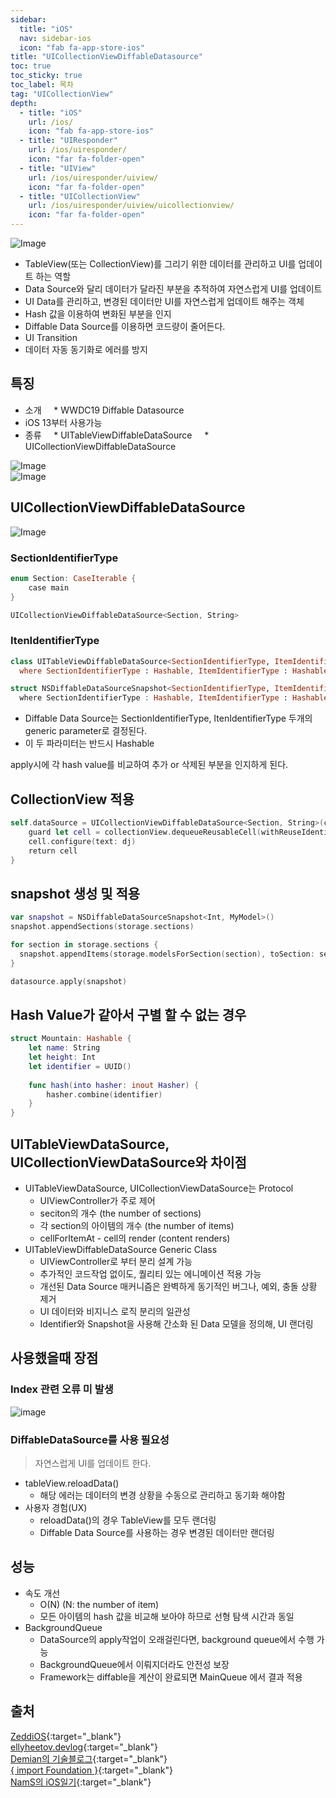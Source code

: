 ```yaml
---
sidebar:
  title: "iOS"
  nav: sidebar-ios
  icon: "fab fa-app-store-ios"
title: "UICollectionViewDiffableDatasource"
toc: true
toc_sticky: true
toc_label: 목차
tag: "UICollectionView"
depth: 
  - title: "iOS"
    url: /ios/
    icon: "fab fa-app-store-ios"
  - title: "UIResponder"
    url: /ios/uiresponder/
    icon: "far fa-folder-open"
  - title: "UIView"
    url: /ios/uiresponder/uiview/
    icon: "far fa-folder-open"
  - title: "UICollectionView"
    url: /ios/uiresponder/uiview/uicollectionview/
    icon: "far fa-folder-open"
---
```

![Image](https://koenig-media.raywenderlich.com/uploads/2020/02/phone-animation.gif)

* TableView(또는 CollectionView)를 그리기 위한 데이터를 관리하고 UI를 업데이트 하는 역할
* Data Source와 달리 데이터가 달라진 부분을 추적하여 자연스럽게 UI를 업데이트
* UI Data를 관리하고, 변경된 데이터만 UI를 자연스럽게 업데이트 해주는 객체
* Hash 값을 이용하여 변화된 부분을 인지
* Diffable Data Source를 이용하면 코드량이 줄어든다.
* UI Transition 
* 데이터 자동 동기화로 에러를 방지

## 특징
* 소개
    * WWDC19 Diffable Datasource
* iOS 13부터 사용가능
* 종류
    * UITableViewDiffableDataSource
    * UICollectionViewDiffableDataSource


![Image](https://img1.daumcdn.net/thumb/R1280x0/?scode=mtistory2&fname=https://blog.kakaocdn.net/dn/DtgEe/btq1Wi0huao/rlCewFvENr4tA4coJYunok/img.png)  
![Image](https://img1.daumcdn.net/thumb/R1280x0/?scode=mtistory2&fname=https://blog.kakaocdn.net/dn/A8IQV/btq1TNtbl6F/uc3BoDoGNyT2rxbbeUksOk/img.png)


## UICollectionViewDiffableDataSource
![Image](https://img1.daumcdn.net/thumb/R1280x0/?scode=mtistory2&fname=https://blog.kakaocdn.net/dn/n77qE/btq1ZMMVQX0/YiHkIwRwIjQQrT3GvKTKNK/img.png)

### SectionIdentifierType
```swift
enum Section: CaseIterable {    
    case main 
}

UICollectionViewDiffableDataSource<Section, String>
```
### ItenIdentifierType
```swift
class UITableViewDiffableDataSource<SectionIdentifierType, ItemIdentifierType> : NSObject 
  where SectionIdentifierType : Hashable, ItemIdentifierType : Hashable
```
```swift
struct NSDiffableDataSourceSnapshot<SectionIdentifierType, ItemIdentifierType> 
  where SectionIdentifierType : Hashable, ItemIdentifierType : Hashable
```
* Diffable Data Source는 SectionIdentifierType, ItenIdentifierType 두개의 generic parameter로 결정된다. 
* 이 두 파라미터는 반드시 Hashable

apply시에 각 hash value를 비교하여 추가 or 삭제된 부분을 인지하게 된다.

## CollectionView 적용
```swift
self.dataSource = UICollectionViewDiffableDataSource<Section, String>(collectionView: self.collectionView) { (collectionView, indexPath, dj) -> UICollectionViewCell? in 
    guard let cell = collectionView.dequeueReusableCell(withReuseIdentifier: "cell", for: indexPath) as? DJCollectionViewCell else { preconditionFailure() } 
    cell.configure(text: dj) 
    return cell 
}
```

## snapshot 생성 및 적용
```swift
var snapshot = NSDiffableDataSourceSnapshot<Int, MyModel>()
snapshot.appendSections(storage.sections)

for section in storage.sections {
  snapshot.appendItems(storage.modelsForSection(section), toSection: section)
}

datasource.apply(snapshot)
```

## Hash Value가 같아서 구별 할 수 없는 경우
```swift
struct Mountain: Hashable {
    let name: String
    let height: Int
    let identifier = UUID()
    
    func hash(into hasher: inout Hasher) {
        hasher.combine(identifier)
    }
}
```


## UITableViewDataSource, UICollectionViewDataSource와 차이점
* UITableViewDataSource, UICollectionViewDataSource는 Protocol
  * UIViewController가 주로 제어
  * seciton의 개수 (the number of sections)
  * 각 section의 아이템의 개수 (the number of items)
  * cellForItemAt - cell의 render (content renders)
* UITableViewDiffableDataSource Generic Class
  * UIViewController로 부터 분리 설계 가능
  * 추가적인 코드작업 없이도, 퀄리티 있는 에니메이션 적용 가능
  * 개선된 Data Source 매커니즘은 완벽하게 동기적인 버그나, 예외, 충돌 상황 제거
  * UI 데이터와 비지니스 로직 분리의 일관성
  * Identifier와 Snapshot을 사용해 간소화 된 Data 모델을 정의해, UI 랜더링


## 사용했을때 장점
### Index 관련 오류 미 발생
![image](https://img1.daumcdn.net/thumb/R1280x0/?scode=mtistory2&fname=https://blog.kakaocdn.net/dn/FPxgo/btq1XVwaKmt/aKQfmw1ikX9CML9pAimjTk/img.png)

### DiffableDataSource를 사용 필요성
> 자연스럽게 UI를 업데이트 한다.  

* tableView.reloadData() 
  * 해당 에러는 데이터의 변경 상황을 수동으로 관리하고 동기화 해야함
* 사용자 경험(UX) 
  * reloadData()의 경우 TableView를 모두 랜더링
  * Diffable Data Source를 사용하는 경우 변경된 데이터만 랜더링

## 성능
* 속도 개선
  * O(N) (N: the number of item)
  * 모든 아이템의 hash 값을 비교해 보아야 하므로 선형 탐색 시간과 동일
* BackgroundQueue
  * DataSource의 apply작업이 오래걸린다면, background queue에서 수행 가능
  * BackgroundQueue에서 이뤄지더라도 안전성 보장
  * Framework는 diffable을 계산이 완료되면 MainQueue 에서 결과 적용

## 출처
[<i class="fas fa-link"></i> ZeddiOS](https://zeddios.tistory.com/1197){:target="_blank"}  
[<i class="fas fa-link"></i> ellyheetov.devlog](https://velog.io/@ellyheetov/UI-Diffable-Data-Source){:target="_blank"}  
[<i class="fas fa-link"></i> Demian의 기술블로그](https://demian-develop.tistory.com/22){:target="_blank"}  
[<i class="fas fa-link"></i> { import Foundation }](https://velog.io/@haanwave/iOS-Swift-UICollectionViewCompositionalLayout-in-iOS-13){:target="_blank"}  
[<i class="fas fa-link"></i> NamS의 iOS일기](https://nsios.tistory.com/150){:target="_blank"}  



